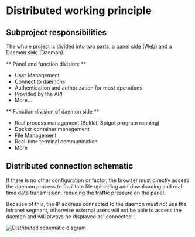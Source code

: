 # Distributed working principle

## Subproject responsibilities

The whole project is divided into two parts, a panel side (Web) and a Daemon side (Daemon).

** Panel end function division: **

- User Management
- Connect to daemons
- Authentication and authorization for most operations
- Provided by the API
- More...

** Function division of daemon side **

- Real process management (Bukkit, Spigot program running)
- Docker container management
- File Management
- Real-time terminal communication
- More

## Distributed connection schematic

If there is no other configuration or factor, the browser must directly access the daemon process to facilitate file uploading and downloading and real-time data transmission, reducing the traffic pressure on the panel.

Because of this, the IP address connected to the daemon must not use the Intranet segment, otherwise external users will not be able to access the daemon and will always be displayed as' connected '.

![Distributed schematic diagram](images/distributed_princip.png)